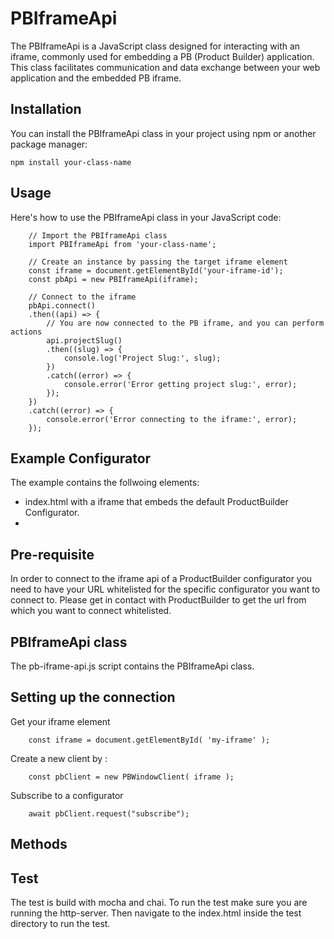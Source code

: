 # PBIframeApi
The PBIframeApi is a JavaScript class designed for interacting with an iframe, commonly used for embedding a PB (Product Builder) application. This class facilitates communication and data exchange between your web application and the embedded PB iframe.


## Installation
You can install the PBIframeApi class in your project using npm or another package manager:

```
npm install your-class-name
```


## Usage

Here's how to use the PBIframeApi class in your JavaScript code:


```
	// Import the PBIframeApi class
	import PBIframeApi from 'your-class-name';

	// Create an instance by passing the target iframe element
	const iframe = document.getElementById('your-iframe-id');
	const pbApi = new PBIframeApi(iframe);

	// Connect to the iframe
	pbApi.connect()
	.then((api) => {
		// You are now connected to the PB iframe, and you can perform actions
		api.projectSlug()
		.then((slug) => {
			console.log('Project Slug:', slug);
		})
		.catch((error) => {
			console.error('Error getting project slug:', error);
		});
	})
	.catch((error) => {
		console.error('Error connecting to the iframe:', error);
	});

```




## Example Configurator
The example contains the follwoing elements:
- index.html with a iframe that embeds the default ProductBuilder Configurator.
- 

## Pre-requisite
In order to connect to the iframe api of a ProductBuilder configurator you need to have your URL whitelisted for the specific configurator you want to connect to. Please get in contact with ProductBuilder to get the url from which you want to connect whitelisted.  


## PBIframeApi class
The pb-iframe-api.js script contains the PBIframeApi class. 


## Setting up the connection 

Get your iframe element
```
	const iframe = document.getElementById( 'my-iframe' );
```
  
Create a new client by :
```
	const pbClient = new PBWindowClient( iframe );
```

Subscribe to a configurator
```
	await pbClient.request("subscribe");
```


## Methods




## Test
The test is build with mocha and chai.
To run the test make sure you are running the http-server. Then navigate to the index.html inside the test directory to run the test. 

